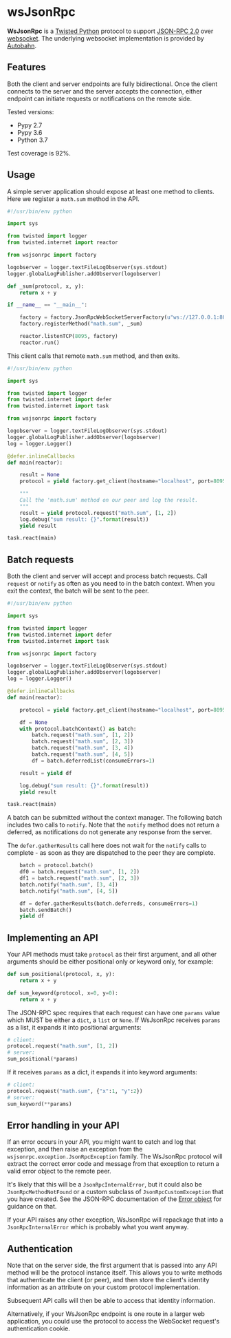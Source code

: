 # wsJsonRpc

**WsJsonRpc** is a [Twisted Python](https://github.com/twisted/twisted) protocol to support [JSON-RPC 2.0](https://www.jsonrpc.org/specification) over [websocket](https://developer.mozilla.org/en-US/docs/Web/API/WebSockets_API). The underlying websocket implementation is provided by [Autobahn](https://github.com/crossbario/autobahn-python).

## Features
Both the client and server endpoints are fully bidirectional. Once the client connects to the server and the server accepts the connection, either endpoint can initiate requests or notifications on the remote side.

Tested versions:
 - Pypy 2.7
 - Pypy 3.6
 - Python 3.7

Test coverage is 92%.

## Usage
A simple server application should expose at least one method to clients. Here we register a `math.sum` method in the API.
```python
#!/usr/bin/env python

import sys

from twisted import logger
from twisted.internet import reactor

from wsjsonrpc import factory

logobserver = logger.textFileLogObserver(sys.stdout)
logger.globalLogPublisher.addObserver(logobserver)

def _sum(protocol, x, y):
    return x + y

if __name__ == "__main__":

    factory = factory.JsonRpcWebSocketServerFactory(u"ws://127.0.0.1:8095/wsjsonrpc")
    factory.registerMethod("math.sum", _sum)

    reactor.listenTCP(8095, factory)
    reactor.run()
```
This client calls that remote `math.sum` method, and then exits.
```python
#!/usr/bin/env python

import sys

from twisted import logger
from twisted.internet import defer
from twisted.internet import task

from wsjsonrpc import factory

logobserver = logger.textFileLogObserver(sys.stdout)
logger.globalLogPublisher.addObserver(logobserver)
log = logger.Logger()

@defer.inlineCallbacks
def main(reactor):

    result = None
    protocol = yield factory.get_client(hostname="localhost", port=8095, path=u"wsjsonrpc")

    """
    Call the 'math.sum' method on our peer and log the result.
    """
    result = yield protocol.request("math.sum", [1, 2])
    log.debug("sum result: {}".format(result))
    yield result

task.react(main)
```
## Batch requests
Both the client and server will accept and process batch requests. Call `request` or `notify` as often as you need to in the batch context. When you exit the context, the batch will be sent to the peer.
```python
#!/usr/bin/env python

import sys

from twisted import logger
from twisted.internet import defer
from twisted.internet import task

from wsjsonrpc import factory

logobserver = logger.textFileLogObserver(sys.stdout)
logger.globalLogPublisher.addObserver(logobserver)
log = logger.Logger()

@defer.inlineCallbacks
def main(reactor):

    protocol = yield factory.get_client(hostname="localhost", port=8095, path=u"wsjsonrpc")

    df = None
    with protocol.batchContext() as batch:
        batch.request("math.sum", [1, 2])
        batch.request("math.sum", [2, 3])
        batch.request("math.sum", [3, 4])
        batch.request("math.sum", [4, 5])
        df = batch.deferredList(consumeErrors=1)

    result = yield df

    log.debug("sum result: {}".format(result))
    yield result

task.react(main)
```
A batch can be submitted without the context manager. The following batch includes two calls to `notify`. Note that the `notify` method does not return a deferred, as notifications do not generate any response from the server.

The `defer.gatherResults` call here does not wait for the `notify` calls to complete - as soon as they are dispatched to the peer they are complete.
```python
    batch = protocol.batch()
    df0 = batch.request("math.sum", [1, 2])
    df1 = batch.request("math.sum", [2, 3])
    batch.notify("math.sum", [3, 4])
    batch.notify("math.sum", [4, 5])

    df = defer.gatherResults(batch.deferreds, consumeErrors=1)
    batch.sendBatch()
    yield df
```
## Implementing an API
Your API methods must take `protocol` as their first argument, and all other arguments should be either positional only or keyword only, for example:
```python
def sum_positional(protocol, x, y):
    return x + y

def sum_keyword(protocol, x=0, y=0):
    return x + y
```
The JSON-RPC spec requires that each request can have one `params` value which MUST be either a `dict`, a `list` or `None`. If WsJsonRpc receives `params` as a list, it expands it into positional arguments:
```python
# client: 
protocol.request("math.sum", [1, 2])
# server:
sum_positional(*params)
```
If it receives `params` as a dict, it expands it into keyword arguments:
```python
# client: 
protocol.request("math.sum", {"x":1, "y":2})
# server:
sum_keyword(**params)
```

## Error handling in your API
If an error occurs in your API, you might want to catch and log that exception, and then raise an exception from the `wsjsonrpc.exception.JsonRpcException` family. The WsJsonRpc protocol will extract the correct error code and message from that exception to return a valid error object to the remote peer.

It's likely that this will be a `JsonRpcInternalError`, but it could also be `JsonRpcMethodNotFound` or a custom subclass of `JsonRpcCustomException` that you have created. See the JSON-RPC documentation of the [Error object](https://www.jsonrpc.org/specification#error_object) for guidance on that.

If your API raises any other exception, WsJsonRpc will repackage that into a `JsonRpcInternalError` which is probably what you want anyway.

## Authentication
Note that on the server side, the first argument that is passed into any API method will be the protocol instance itself. This allows you to write methods that authenticate the client (or peer), and then store the client's identity information as an attribute on your custom protocol implementation.

Subsequent API calls will then be able to access that identity information.

Alternatively, if your WsJsonRpc endpoint is one route in a larger web application, you could use the protocol to access the WebSocket request's authentication cookie.


